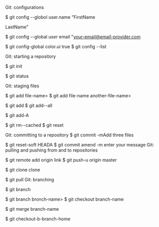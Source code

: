 Git: configurations

$ git config --globol user.name "FirstName

LastName"

$ git config --global user email "your-email@email-provider.com

$ git config-global color.ui true $ git config --list

Git: starting a repository

$ git init

$ git status

Git: staging files

$ git add file-name> $ git add file-name another-file-name> <yet-another-file-name>

$ git add $ git add--all

$ git add-A

$ git rm--cached <file-name> $ git reset <file-name>

Git: committing to a repository $ git commit -mAdd three files

$ git reset-soft HEADA $ git commit amend -m enter your message Git: pulling and pushing from and to repositories

$ git remote add origin link $ git push-u origin master

$ git clone clone

$ git pull Git: branching

$ git branch

$ git branch bronch-name> $ git checkout branch-name

$ git merge branch-name

$ git checkout-b-branch-home
